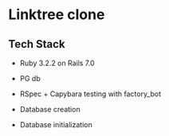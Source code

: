 # Linktree clone

## Tech Stack

* Ruby 3.2.2 on Rails 7.0

* PG db

* RSpec + Capybara testing with factory_bot

<!-- * Tailwind CSS  + icons -->

* Database creation

* Database initialization


